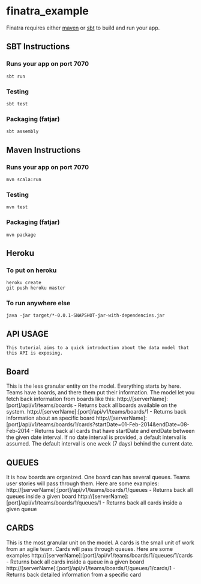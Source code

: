# finatra_example

Finatra requires either [maven](http://maven.apache.org/) or [sbt](http://www.scala-sbt.org/release/docs/Getting-Started/Setup.html) to build and run your app.

## SBT Instructions

### Runs your app on port 7070

    sbt run

### Testing

    sbt test

### Packaging (fatjar)

    sbt assembly


## Maven Instructions

### Runs your app on port 7070

    mvn scala:run

### Testing

    mvn test

### Packaging (fatjar)

    mvn package


## Heroku

### To put on heroku

    heroku create
    git push heroku master

### To run anywhere else

    java -jar target/*-0.0.1-SNAPSHOT-jar-with-dependencies.jar

	
## API USAGE 

	This tutorial aims to a quick introduction about the data model that this API is exposing.
	
## Board

This is the less granular entity on the model. Everything starts by here. Teams have boards, and there them put their information. The model let you fetch back information from boards like this:
	http://[serverName]:[port]/api/v1/teams/boards - Returns back all boards available on the system.
	http://[serverName]:[port]/api/v1/teams/boards/1 - Returns back information about an specific board
	http://[serverName]:[port]/api/v1/teams/boards/1/cards?startDate=01-Feb-2014&endDate=08-Feb-2014  - Returns back all cards that have startDate and endDate between the given date interval. If no date interval is provided, a default interval is assumed. The default interval is one week (7 days) behind the current date.
	
## QUEUES
It is how boards are organized. One board can has several queues. Teams user stories will pass through them. Here are some examples:
	http://[serverName]:[port]/api/v1/teams/boards/1/queues - Returns back all queues inside a given board
	http://[serverName]:[port]/api/v1/teams/boards/1/queues/1 - Returns back all cards inside a given queue
	
## CARDS
This is the most granular unit on the model. A cards is the small unit of work from an agile team. Cards will pass through queues. Here are some examples
	http://[serverName]:[port]/api/v1/teams/boards/1/queues/1/cards - Returns back all cards inside a queue in a given board
	http://[serverName]:[port]/api/v1/teams/boards/1/queues/1/cards/1 - Returns back detailed information from a specific card
	